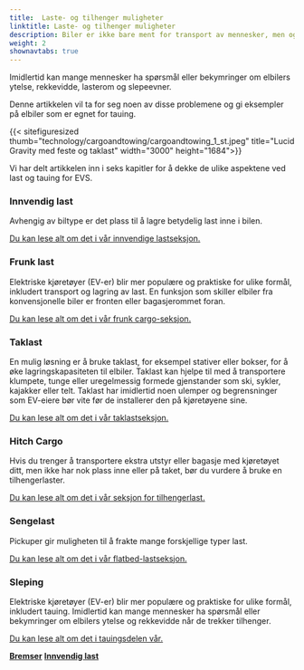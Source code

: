 ```yaml
---
title:  Laste- og tilhenger muligheter
linktitle: Laste- og tilhenger muligheter
description: Biler er ikke bare ment for transport av mennesker, men også for transport av ulike typer last, som dagligvarer, bagasje, kjæledyr eller sportsutstyr.
weight: 2
shownavtabs: true
---
```

<!-- markdownlint-disable MD033 -->
Imidlertid kan mange mennesker ha spørsmål eller bekymringer om elbilers ytelse, rekkevidde, lasterom og slepeevner.

Denne artikkelen vil ta for seg noen av disse problemene og gi eksempler på elbiler som er egnet for tauing.

{{< sitefiguresized thumb="technology/cargoandtowing/cargoandtowing_1_st.jpeg" title="Lucid Gravity med feste og taklast" width="3000" height="1684">}}

Vi har delt artikkelen inn i seks kapitler for å dekke de ulike aspektene ved last og tauing for EVS.

### Innvendig last

Avhengig av biltype er det plass til å lagre betydelig last inne i bilen.

[Du kan lese alt om det i vår innvendige lastseksjon.](interiorcargo/)

### Frunk last

Elektriske kjøretøyer (EV-er) blir mer populære og praktiske for ulike formål, inkludert transport og lagring av last. En funksjon som skiller elbiler fra konvensjonelle biler er fronten eller bagasjerommet foran.

[Du kan lese alt om det i vår frunk cargo-seksjon.](frunkcargo/)

### Taklast

En mulig løsning er å bruke taklast, for eksempel stativer eller bokser, for å øke lagringskapasiteten til elbiler. Taklast kan hjelpe til med å transportere klumpete, tunge eller uregelmessig formede gjenstander som ski, sykler, kajakker eller telt. Taklast har imidlertid noen ulemper og begrensninger som EV-eiere bør vite før de installerer den på kjøretøyene sine.

[Du kan lese alt om det i vår taklastseksjon.](roofcargo/)

### Hitch Cargo

Hvis du trenger å transportere ekstra utstyr eller bagasje med kjøretøyet ditt, men ikke har nok plass inne eller på taket, bør du vurdere å bruke en tilhengerlaster.

[Du kan lese alt om det i vår seksjon for tilhengerlast.](hitchcargo/)

### Sengelast

Pickuper gir muligheten til å frakte mange forskjellige typer last.

[Du kan lese alt om det i vår flatbed-lastseksjon.](bedcargo/)

### Sleping

Elektriske kjøretøyer (EV-er) blir mer populære og praktiske for ulike formål, inkludert tauing. Imidlertid kan mange mennesker ha spørsmål eller bekymringer om elbilers ytelse og rekkevidde når de trekker tilhenger.

[Du kan lese alt om det i tauingsdelen vår.](sleping/)

<div class="mt-3 mb-3">
    <a href="../brakes/" class="text-decoration-none text-black"><strong><i class="bi-arrow-left"></i> Bremser</strong></a>
    <a href="interiorcargo/" class="text-decoration-none text-black float-end"><strong>Innvendig last <i class="bi-arrow-right"></i></strong></a>
</div>